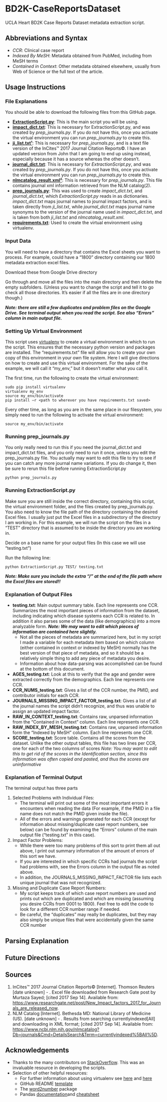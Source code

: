 # BD2K-CaseReportsDataset
UCLA Heart BD2K Case Reports Dataset metadata extraction script.

## Abbreviations and Syntax

* *CCR*: Clinical case report
* *Indexed By MeSH*: Metadata obtained from PubMed, including from MeSH terms
* *Contained in Context*: Other metadata obtained elsewhere, usually from Web of Science or the full text of the article.

## Usage Instructions
 
### File Explanations

You should be able to download the following files from this GitHub page.
* [**ExtractionScript.py**](https://github.com/Spendlove/BD2K-CaseReportsDataset/blob/master/ExtractionScript.py): This is the main script you will be using. 
* [**impact_dict.txt**](https://github.com/Spendlove/BD2K-CaseReportsDataset/blob/master/impact_dict.txt): This is necessary for ExtractionScript.py, and was created by *prep_journals.py*.  If you do not have this, once you activate the virtual environment you can run *prep_journals.py* to create this.
* [**ji_list.txt¹**](): This is necessary for *prep_journals.py*, and is a text file version of the InCites™ 2017 Journal Citation Reports©.  I have an updated version from John that I am going to end up using instead, especially because it has a source whereas the other doesn’t. 
* [**journal_dict.txt**](https://github.com/Spendlove/BD2K-CaseReportsDataset/blob/master/journal_dict.txt): This is necessary for *ExtractionScript.py*, and was created by *prep_journals.py*.  If you do not have this, once you activate the virtual environment you can run *prep_journals.py* to create this. 
* [**nlmcatalog_result.xml²**](https://github.com/Spendlove/BD2K-CaseReportsDataset/blob/master/nlmcatalog_result.xml): This is necessary for *prep_journals.py*.  This file contains journal xml information retrieved from the NLM catalog(2).
* [**prep_journals.py**](https://github.com/Spendlove/BD2K-CaseReportsDataset/blob/master/prep_journals.py): This was used to create *impact_dict.txt*, and *journal_dict.txt*, which *ExtractionScript.py* reads in as dictionaries. *impact_dict.txt* maps journal names to journal impact factors, and is taken directly from *ji_list.txt*, while *journal_dict.txt* maps journal name synonyms to the version of the journal name used in *impact_dict.txt*, and is taken from both *ji_list.txt* and *nlmcatalog_result.xml*. 
* [**requirements.txt**](https://github.com/Spendlove/BD2K-CaseReportsDataset/blob/master/requirements.txt): Used to create the virtual environment using virtualenv.

### Input Data

You will need to have a directory that contains the Excel sheets you want to process.  For example, could have a “1800” directory containing our 1800 metadata extraction excel files. 

Download these from Google Drive directory

Go through and move all the files into the main directory and then delete the empty subfolders.  (Unless you want to change the script and tell it to go check all those directories.  It’s easier if all the files are in one directory though.)

*__Note: there are still a few duplicates and problem files on the Google Drive.  See terminal output when you read the script.  See also “Errors” column in main output file.__*

### Setting Up Virtual Environment

This script uses [virtualenv](https://virtualenv.pypa.io/en/stable/) to create a virtual environment in which to run the script.  This ensures that the necessary python version and packages are installed.  The “requirements.txt” file will allow you to create your own copy of this environment in your own file system. Here I will give directions on how to create and use this virtual environment. For the sake of the example, we will call it “my_env,” but it doesn’t matter what you call it.

The first time, run the following to create the virtual environment:
```
sudo pip install virtualenv
virtualenv my_env
source my_env/bin/activate
pip install –r <path to wherever you have requirements.txt saved>
```

Every other time, as long as you are in the same place in our filesystem, you simply need to run the following to activate the virtual environment:
```
source my_env/bin/activate
```

### Running prep_journals.py

You only really need to run this if you need the journal_dict.txt and impact_dict.txt files, and you only need to run it once, unless you edit the prep_journals.py file.  You actually may want to edit this file to try to see if you can catch any more journal name variations. If you do change it, then be sure to rerun this file before running ExtractionScript.py
```
python prep_journals.py 
```

### Running ExtractionScript.py

Make sure you are still inside the correct directory, containing this script, the virtual environment folder, and the files created by prep_journals.py.  You also need to know the file path of the directory containing the desired Excel files.  I usually just put the Excel files in a subdirectory of the directory I am working in. For this example, we will run the script on the files in a “TEST” directory that is assumed to be inside the directory you are working in.

Decide on a base name for your output files (In this case we will use “testing.txt”)

Run the following line:
```
python ExtractionScript.py TEST/ testing.txt
```
*__Note: Make sure you include the extra “/” at the end of the file path where the Excel files are stored!!__*

### Explanation of Output Files

* **testing.txt**: Main output summary table.  Each line represents one CCR.  Summarizes the most important pieces of information from the dataset, including indicating which disease systems each CCR is related to.  In addition it also parses some of the data (like demographics) into a more analyzable form.  *__Note: We may want to edit which pieces of information are contained here slightly.__*
     * Not all the pieces of metadata are summarized here, but in my script I made a variable for each metadata item based on which column (either contained in context or indexed by MeSH) normally has the best version of that piece of metadata, and so it should be a relatively simple thing to add any piece of metadata you desire. 
     * Information about how data-parsing was accomplished can be found at the bottom of this document.
* **AGES_testing.txt**: Look at this to verify that the age and gender were extracted correctly from the demographics.  Each line represents one CCR.
* **CCR_NUMS_testing.txt**: Gives a list of the CCR number, the PMID, and contributor initials for each CCR. 
* **JOURNALS_MISSING_IMPACT_FACTOR_testing.txt**: Gives a list of all the journal names the script didn’t recognize, and thus was unable to assign an updated impact factor.  
* **RAW_IN_CONTEXT_testing.txt**: Contains raw, unparsed information from the “Contained in Context” column.  Each line represents one CCR.
* **RAW_INDEX_BY_MESH_testing.txt**: Contains raw, unparsed information form the “Indexed by MeSH” column.  Each line represents one CCR.
* **SCORE_testing.txt**: Score table.  Contains all the scores from the dataset.  Unlike the other output tables, this file has two lines per CCR, one for each of the two columns of scores *Note: You may want to edit this to get rid of the scores in the Identification section, since this information was often copied and pasted, and thus the scores are uninformative*

### Explanation of Terminal Output
The terminal output has three parts

1. Selected Problems with Individual Files:
     * The terminal will print out some of the most important errors it encounters when reading the data (For example, if the PMID in a file name does not match the PMID given inside the file).
     * All of the errors and warnings generated for each CCR (except for information about missing/duplicate case report numbers, see below) can be found by examining the “Errors” column of the main output file (“testing.txt” in this case).
2. Impact Factor Problems:
     * While there were too many problems of this sort to print them all out above, I print out summary information of the amount of errors of this sort we have.  
     * If you are interested in which specific CCRs had journals the script had problems with, see the Errors column in the output file as noted above.
     * In addition, the JOURNALS_MISSING_IMPACT_FACTOR file lists each unique journal that was not recognized. 
3. Missing and Duplicate Case Report Numbers:
     * My script keeps track of which case report numbers are used and prints out which are duplicated and which are missing (assuming you desire CCRs from 0001 to 1800).  Feel free to edit the code to look for a different CCR number range if needed.
     * Be careful, the “duplicates” may really be duplicates, but they may also simply be unique files that were accidentally given the same CCR number

## Parsing Explanation

## Future Directions

## Sources
1. InCites™ 2017 Journal Citation Reports© [Internet].  Thomson Reuters [date unknown] - . Excel file downloaded from Research Gate post by Murtaza Sayed; [cited 2017 Sep 14]. Available from: https://www.researchgate.net/post/New_Impact_factors_2017_for_Journals_are_released_now.
2. NLM Catalog [Internet]. Bethesda MD: National Library of Medicine (US). [date unknown] - . Results from searching currentlyindexed[All] and downloading in XML format; [cited 2017 Sep 14]. Available from: https://www.ncbi.nlm.nih.gov/nlmcatalog?Db=journals&Cmd=DetailsSearch&Term=currentlyindexed%5BAll%5D.
 
## Acknowledgements
* Thanks to the many contributors on [StackOverflow](https://stackoverflow.com).  This was an invaluable resource in developing the scripts.
* Selection of other helpful resources:
     * For further information about using virtualenv see [here](http://docs.python-guide.org/en/latest/dev/virtualenvs/) and [here](https://stackoverflow.com/questions/14684968/how-to-export-virtualenv)
     * GitHub README [template](https://gist.github.com/PurpleBooth/109311bb0361f32d87a2)
     * The [word2number](https://pypi.python.org/pypi/word2number/1.1) package
     * Pandas [documentation](https://pandas.pydata.org/pandas-docs/stable/)and [cheatsheet](https://s3.amazonaws.com/assets.datacamp.com/blog_assets/PandasPythonForDataScience.pdf)









